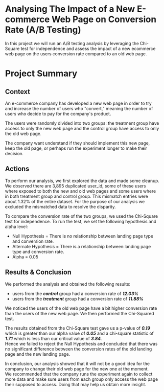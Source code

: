 # Analysing The Impact of a New E-commerce Web Page on Conversion Rate (A/B Testing)
 In this project we will run an A/B testing analysis by leveraging the Chi-Square test for independence and assess the impact of a new ecommerce web page on the users conversion rate compared to an old web page.

# Project Summary

## Context

An e-commerce company has developed a new web page in order to try and increase the number of users who "convert," meaning the number of users who decide to pay for the company's product.  

The users were randomly divided into two groups: the treatment group have access to only the new web page and the control group have access to only the old web page.  

The company want understand if they should implement this new page, keep the old page, or perhaps run the experiment longer to make their decision.

## Actions
To perform our analysis, we first explored the data and made some cleanup. We observed there are 3,895 duplicated user_id, some of these users where exposed to both the new and old web pages and some users where in both treatment group and control group. This mismatch entries were about 1.32% of the entire dataset. For the purpose of our analysis we excluded the mismatched data to resolve the disparity.


To compare the conversion rate of the two groups, we used the Chi-Square test for independence. To run the test, we set the following hypothesis and alpha level:

* Null Hypothesis = There is no relationship between landing page type and conversion rate.
* Alternate Hypothesis = There is a relationship between landing page type and conversion rate.
* Alpha = 0.05

## Results & Conclusion
We performed the analysis and obtained the following results:

* users from the ***control*** group had a conversion rate of ***12.03%*** 
* users from the ***treatment*** group had a conversion rate of ***11.88%***  

We noticed the users of the old web page have a bit higher conversion rate than the users of the new web page.  We then performed the Chi-Squared test.

The results obtained from the Chi-Square test gave us a p-value of ***0.19*** which is greater than our alpha value of ***0.05*** and a chi-square statistic of ***1.71*** which is less than our critical value of ***3.84***.  
Hence we failed to reject the Null Hypothesis and concluded that there was no significant difference between the conversion rates of the old landing page and the new landing page.  

In conclusion, our analysis showed that it will not be a good idea for the company to change their old web page for the new one at the moment.  
We recommended that the company runs the experiment again to collect more data and make sure users from each group only access the web page their supposed to access. Doing that may help us obtain more insight.
